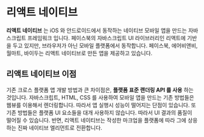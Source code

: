 # 리액트 네이티브

**리액트 네이티브** 는 iOS 와 안드로이드에서 동작하는 네이티브 모바일 앱을 만드는 자바스크립트 프레임워크 입니다. 
페이스북의 자바스크립트 UI 라이브러리인 리액트에 기반을 두고 있지만, 브라우저가 아닌 모바일 플랫폼에서 동작합니다. 
페이스북, 에어비앤비, 월마트, 바이두는 리액트 네이티브로 만든 앱을 제공하고 있습니다.

## 리액트 네이티브 이점
기존 크로스 플랫폼 앱 개발 방법과 큰 차이점은, **플랫폼 표준 랜더링 API 를 사용** 하는 것입니다. 
자바스크립트, HTML, CSS 를 사용하여 모바일 앱을 만드는 기존 방법들은 웹뷰를 이용해서 렌더링합니다. 따라서 앱 실행시 성능이 떨어지는 단점이 있습니다. 또 기존 방법들은 플랫폼 UI 요소들을 대개 사용하지 않습니다. 따라서 UI 결과의 품질이 떨어질 수 있습니다.
반면, 리액트 네이티브는 작성한 마크업을 플랫폼에 따라 그에 상응하는 진짜 네이티브 엘리먼트로 전환합니다. 
<!--stackedit_data:
eyJoaXN0b3J5IjpbLTQ4NzAyMzg3MywxMjQ1OTAxMTI2LC0xOD
Q5ODM1MzQ3LC0xODM2Njg5NTA5XX0=
-->
